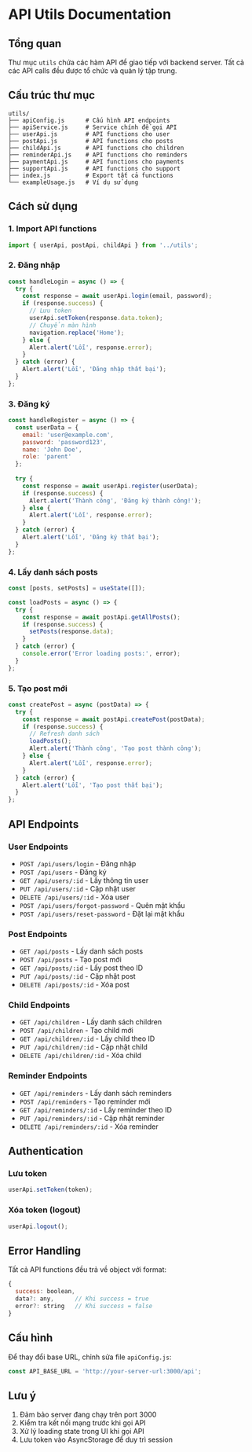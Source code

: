 # API Utils Documentation

## Tổng quan
Thư mục `utils` chứa các hàm API để giao tiếp với backend server. Tất cả các API calls đều được tổ chức và quản lý tập trung.

## Cấu trúc thư mục
```
utils/
├── apiConfig.js      # Cấu hình API endpoints
├── apiService.js     # Service chính để gọi API
├── userApi.js        # API functions cho user
├── postApi.js        # API functions cho posts
├── childApi.js       # API functions cho children
├── reminderApi.js    # API functions cho reminders
├── paymentApi.js     # API functions cho payments
├── supportApi.js     # API functions cho support
├── index.js          # Export tất cả functions
└── exampleUsage.js   # Ví dụ sử dụng
```

## Cách sử dụng

### 1. Import API functions
```javascript
import { userApi, postApi, childApi } from '../utils';
```

### 2. Đăng nhập
```javascript
const handleLogin = async () => {
  try {
    const response = await userApi.login(email, password);
    if (response.success) {
      // Lưu token
      userApi.setToken(response.data.token);
      // Chuyển màn hình
      navigation.replace('Home');
    } else {
      Alert.alert('Lỗi', response.error);
    }
  } catch (error) {
    Alert.alert('Lỗi', 'Đăng nhập thất bại');
  }
};
```

### 3. Đăng ký
```javascript
const handleRegister = async () => {
  const userData = {
    email: 'user@example.com',
    password: 'password123',
    name: 'John Doe',
    role: 'parent'
  };
  
  try {
    const response = await userApi.register(userData);
    if (response.success) {
      Alert.alert('Thành công', 'Đăng ký thành công!');
    } else {
      Alert.alert('Lỗi', response.error);
    }
  } catch (error) {
    Alert.alert('Lỗi', 'Đăng ký thất bại');
  }
};
```

### 4. Lấy danh sách posts
```javascript
const [posts, setPosts] = useState([]);

const loadPosts = async () => {
  try {
    const response = await postApi.getAllPosts();
    if (response.success) {
      setPosts(response.data);
    }
  } catch (error) {
    console.error('Error loading posts:', error);
  }
};
```

### 5. Tạo post mới
```javascript
const createPost = async (postData) => {
  try {
    const response = await postApi.createPost(postData);
    if (response.success) {
      // Refresh danh sách
      loadPosts();
      Alert.alert('Thành công', 'Tạo post thành công');
    } else {
      Alert.alert('Lỗi', response.error);
    }
  } catch (error) {
    Alert.alert('Lỗi', 'Tạo post thất bại');
  }
};
```

## API Endpoints

### User Endpoints
- `POST /api/users/login` - Đăng nhập
- `POST /api/users` - Đăng ký
- `GET /api/users/:id` - Lấy thông tin user
- `PUT /api/users/:id` - Cập nhật user
- `DELETE /api/users/:id` - Xóa user
- `POST /api/users/forgot-password` - Quên mật khẩu
- `POST /api/users/reset-password` - Đặt lại mật khẩu

### Post Endpoints
- `GET /api/posts` - Lấy danh sách posts
- `POST /api/posts` - Tạo post mới
- `GET /api/posts/:id` - Lấy post theo ID
- `PUT /api/posts/:id` - Cập nhật post
- `DELETE /api/posts/:id` - Xóa post

### Child Endpoints
- `GET /api/children` - Lấy danh sách children
- `POST /api/children` - Tạo child mới
- `GET /api/children/:id` - Lấy child theo ID
- `PUT /api/children/:id` - Cập nhật child
- `DELETE /api/children/:id` - Xóa child

### Reminder Endpoints
- `GET /api/reminders` - Lấy danh sách reminders
- `POST /api/reminders` - Tạo reminder mới
- `GET /api/reminders/:id` - Lấy reminder theo ID
- `PUT /api/reminders/:id` - Cập nhật reminder
- `DELETE /api/reminders/:id` - Xóa reminder

## Authentication

### Lưu token
```javascript
userApi.setToken(token);
```

### Xóa token (logout)
```javascript
userApi.logout();
```

## Error Handling

Tất cả API functions đều trả về object với format:
```javascript
{
  success: boolean,
  data?: any,      // Khi success = true
  error?: string   // Khi success = false
}
```

## Cấu hình

Để thay đổi base URL, chỉnh sửa file `apiConfig.js`:
```javascript
const API_BASE_URL = 'http://your-server-url:3000/api';
```

## Lưu ý

1. Đảm bảo server đang chạy trên port 3000
2. Kiểm tra kết nối mạng trước khi gọi API
3. Xử lý loading state trong UI khi gọi API
4. Lưu token vào AsyncStorage để duy trì session 